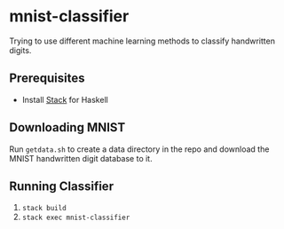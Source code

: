 # mnist-classifier

Trying to use different machine learning methods to classify handwritten digits.

## Prerequisites

* Install [Stack](https://docs.haskellstack.org/en/stable/README/) for Haskell

## Downloading MNIST

Run `getdata.sh` to create a data directory in the repo and download the MNIST
handwritten digit database to it.

## Running Classifier

1. `stack build`
2. `stack exec mnist-classifier`
